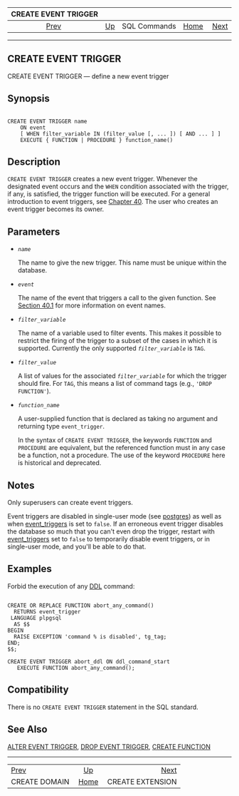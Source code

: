 <!--?xml version="1.0" encoding="UTF-8" standalone="no"?-->

|              CREATE EVENT TRIGGER              |                                        |              |                                                       |                                                      |
| :--------------------------------------------: | :------------------------------------- | :----------: | ----------------------------------------------------: | ---------------------------------------------------: |
| [Prev](sql-createdomain.html "CREATE DOMAIN")  | [Up](sql-commands.html "SQL Commands") | SQL Commands | [Home](index.html "PostgreSQL 17devel Documentation") |  [Next](sql-createextension.html "CREATE EXTENSION") |

***

## CREATE EVENT TRIGGER

CREATE EVENT TRIGGER — define a new event trigger

## Synopsis

```

CREATE EVENT TRIGGER name
    ON event
    [ WHEN filter_variable IN (filter_value [, ... ]) [ AND ... ] ]
    EXECUTE { FUNCTION | PROCEDURE } function_name()
```

## Description

`CREATE EVENT TRIGGER` creates a new event trigger. Whenever the designated event occurs and the `WHEN` condition associated with the trigger, if any, is satisfied, the trigger function will be executed. For a general introduction to event triggers, see [Chapter 40](event-triggers.html "Chapter 40. Event Triggers"). The user who creates an event trigger becomes its owner.

## Parameters

* *`name`*

    The name to give the new trigger. This name must be unique within the database.

* *`event`*

    The name of the event that triggers a call to the given function. See [Section 40.1](event-trigger-definition.html "40.1. Overview of Event Trigger Behavior") for more information on event names.

* *`filter_variable`*

    The name of a variable used to filter events. This makes it possible to restrict the firing of the trigger to a subset of the cases in which it is supported. Currently the only supported *`filter_variable`* is `TAG`.

* *`filter_value`*

    A list of values for the associated *`filter_variable`* for which the trigger should fire. For `TAG`, this means a list of command tags (e.g., `'DROP FUNCTION'`).

* *`function_name`*

    A user-supplied function that is declared as taking no argument and returning type `event_trigger`.

    In the syntax of `CREATE EVENT TRIGGER`, the keywords `FUNCTION` and `PROCEDURE` are equivalent, but the referenced function must in any case be a function, not a procedure. The use of the keyword `PROCEDURE` here is historical and deprecated.

## Notes

Only superusers can create event triggers.

Event triggers are disabled in single-user mode (see [postgres](app-postgres.html "postgres")) as well as when [event\_triggers](runtime-config-client.html#GUC-EVENT-TRIGGERS) is set to `false`. If an erroneous event trigger disables the database so much that you can't even drop the trigger, restart with [event\_triggers](runtime-config-client.html#GUC-EVENT-TRIGGERS) set to `false` to temporarily disable event triggers, or in single-user mode, and you'll be able to do that.

## Examples

Forbid the execution of any [DDL](ddl.html "Chapter 5. Data Definition") command:

```

CREATE OR REPLACE FUNCTION abort_any_command()
  RETURNS event_trigger
 LANGUAGE plpgsql
  AS $$
BEGIN
  RAISE EXCEPTION 'command % is disabled', tg_tag;
END;
$$;

CREATE EVENT TRIGGER abort_ddl ON ddl_command_start
   EXECUTE FUNCTION abort_any_command();
```

## Compatibility

There is no `CREATE EVENT TRIGGER` statement in the SQL standard.

## See Also

[ALTER EVENT TRIGGER](sql-altereventtrigger.html "ALTER EVENT TRIGGER"), [DROP EVENT TRIGGER](sql-dropeventtrigger.html "DROP EVENT TRIGGER"), [CREATE FUNCTION](sql-createfunction.html "CREATE FUNCTION")

***

|                                                |                                                       |                                                      |
| :--------------------------------------------- | :---------------------------------------------------: | ---------------------------------------------------: |
| [Prev](sql-createdomain.html "CREATE DOMAIN")  |         [Up](sql-commands.html "SQL Commands")        |  [Next](sql-createextension.html "CREATE EXTENSION") |
| CREATE DOMAIN                                  | [Home](index.html "PostgreSQL 17devel Documentation") |                                     CREATE EXTENSION |
